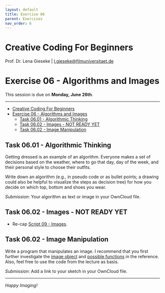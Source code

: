 ```yaml
---
layout: default
title: Exercise 06
parent: Exercises
nav_order: 6
---
```


# Creative Coding For Beginners
  
Prof. Dr. Lena Gieseke \| l.gieseke@filmuniversitaet.de  
  
  
# Exercise 06 - Algorithms and Images

This session is due on **Monday, June 26th**.  


---

* [Creative Coding For Beginners](#creative-coding-for-beginners)
* [Exercise 06 - Algorithms and Images](#exercise-06---algorithms-and-images)
    * [Task 06.01 - Algorithmic Thinking](#task-0601---algorithmic-thinking)
    * [Task 06.02 - Images - NOT READY YET](#task-0602---images---not-ready-yet)
    * [Task 06.02 - Image Manipulation](#task-0602---image-manipulation)


## Task 06.01 - Algorithmic Thinking

Getting dressed is an example of an algorithm. Everyone makes a set of decisions based on the weather, where to go that day, day of the week, and their personal style to choose their outfits. 

Write down an algorithm (e.g., in pseudo code or as bullet points; a drawing could also be helpful to visualize the steps as decision tree) for how you decide on which top, bottom and shoes you wear.

<!-- 

https://www.wikihow.com/Think-Algorithmically

 -->

*Submission*: Your algorithm as text or image in your OwnCloud file.

## Task 06.02 - Images - NOT READY YET

* Re-cap [Script 09 - Images](../../02_scripts/ccfb_ss23_09_images_script.md).

## Task 06.02 - Image Manipulation

Write a program that manipulates an image. I recommend that you first further investigate the [image object](https://p5js.org/reference/#/p5.Image) and [possible functions](https://p5js.org/reference/#group-Image) in the reference. Also, feel free to use the code from the lecture as basis.

*Submission*: Add a link to your sketch in your OwnCloud file.



---

*Happy Imaging!*
